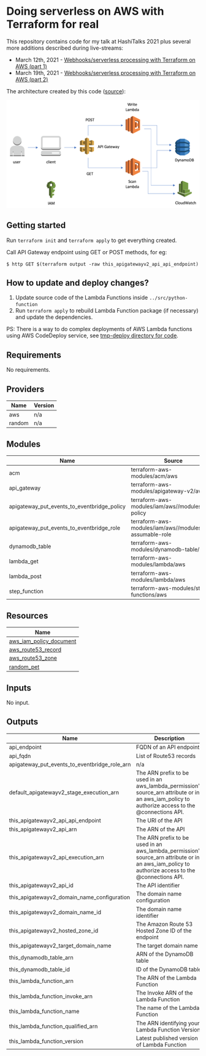 # Doing serverless on AWS with Terraform for real

This repository contains code for my talk at HashiTalks 2021 plus several more additions described during live-streams:

- March 12th, 2021 - [Webhooks/serverless processing with Terraform on AWS (part 1)](https://www.youtube.com/watch?v=9EjTrmhI6Ug)
- March 19th, 2021 - [Webhooks/serverless processing with Terraform on AWS (part 2)](https://www.youtube.com/watch?v=ug5JJrhfzHs)

The architecture created by this code ([source](https://ordina-jworks.github.io/cloud/2019/01/14/Infrastructure-as-code-with-terraform-and-aws-serverless.html)): 

![AWS-Serverless-Architecture](https://raw.githubusercontent.com/antonbabenko/serverless.tf-playground/master/hashitalks2021/AWS-Serverless-Architecture.png)


## Getting started

Run `terraform init` and `terraform apply` to get everything created.

Call API Gateway endpoint using GET or POST methods, for eg:

```
$ http GET $(terraform output -raw this_apigatewayv2_api_api_endpoint)
```


## How to update and deploy changes?

1. Update source code of the Lambda Functions inside `../src/python-function`
2. Run `terraform apply` to rebuild Lambda Function package (if necessary) and update the dependencies.

PS: There is a way to do complex deployments of AWS Lambda functions using AWS CodeDeploy service, see [tmp-deploy directory for code](https://github.com/antonbabenko/serverless.tf-playground/tree/master/hashitalks2021/tmp-deploy).



<!-- BEGINNING OF PRE-COMMIT-TERRAFORM DOCS HOOK -->
## Requirements

No requirements.

## Providers

| Name | Version |
|------|---------|
| aws | n/a |
| random | n/a |

## Modules

| Name | Source | Version |
|------|--------|---------|
| acm | terraform-aws-modules/acm/aws | ~> 2.0 |
| api_gateway | terraform-aws-modules/apigateway-v2/aws | ~> 0.0 |
| apigateway_put_events_to_eventbridge_policy | terraform-aws-modules/iam/aws//modules/iam-policy | ~> 3 |
| apigateway_put_events_to_eventbridge_role | terraform-aws-modules/iam/aws//modules/iam-assumable-role | ~> 3 |
| dynamodb_table | terraform-aws-modules/dynamodb-table/aws | ~> 0 |
| lambda_get | terraform-aws-modules/lambda/aws | ~> 1.0 |
| lambda_post | terraform-aws-modules/lambda/aws | ~> 1.0 |
| step_function | terraform-aws-modules/step-functions/aws | ~> 1.0 |

## Resources

| Name |
|------|
| [aws_iam_policy_document](https://registry.terraform.io/providers/hashicorp/aws/latest/docs/data-sources/iam_policy_document) |
| [aws_route53_record](https://registry.terraform.io/providers/hashicorp/aws/latest/docs/resources/route53_record) |
| [aws_route53_zone](https://registry.terraform.io/providers/hashicorp/aws/latest/docs/data-sources/route53_zone) |
| [random_pet](https://registry.terraform.io/providers/hashicorp/random/latest/docs/resources/pet) |

## Inputs

No input.

## Outputs

| Name | Description |
|------|-------------|
| api\_endpoint | FQDN of an API endpoint |
| api\_fqdn | List of Route53 records |
| apigateway\_put\_events\_to\_eventbridge\_role\_arn | n/a |
| default\_apigatewayv2\_stage\_execution\_arn | The ARN prefix to be used in an aws\_lambda\_permission's source\_arn attribute or in an aws\_iam\_policy to authorize access to the @connections API. |
| this\_apigatewayv2\_api\_api\_endpoint | The URI of the API |
| this\_apigatewayv2\_api\_arn | The ARN of the API |
| this\_apigatewayv2\_api\_execution\_arn | The ARN prefix to be used in an aws\_lambda\_permission's source\_arn attribute or in an aws\_iam\_policy to authorize access to the @connections API. |
| this\_apigatewayv2\_api\_id | The API identifier |
| this\_apigatewayv2\_domain\_name\_configuration | The domain name configuration |
| this\_apigatewayv2\_domain\_name\_id | The domain name identifier |
| this\_apigatewayv2\_hosted\_zone\_id | The Amazon Route 53 Hosted Zone ID of the endpoint |
| this\_apigatewayv2\_target\_domain\_name | The target domain name |
| this\_dynamodb\_table\_arn | ARN of the DynamoDB table |
| this\_dynamodb\_table\_id | ID of the DynamoDB table |
| this\_lambda\_function\_arn | The ARN of the Lambda Function |
| this\_lambda\_function\_invoke\_arn | The Invoke ARN of the Lambda Function |
| this\_lambda\_function\_name | The name of the Lambda Function |
| this\_lambda\_function\_qualified\_arn | The ARN identifying your Lambda Function Version |
| this\_lambda\_function\_version | Latest published version of Lambda Function |
<!-- END OF PRE-COMMIT-TERRAFORM DOCS HOOK -->
